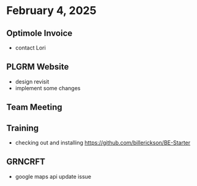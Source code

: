 # February 4, 2025

## Optimole Invoice
- contact Lori

## PLGRM Website
- design revisit
- implement some changes

## Team Meeting

## Training
- checking out and installing https://github.com/billerickson/BE-Starter

## GRNCRFT
- google maps api update issue
